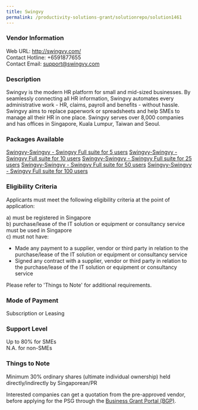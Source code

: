 ```yaml
---
title: Swingvy
permalink: /productivity-solutions-grant/solutionrepo/solution1461
---
```


### Vendor Information
Web URL: http://swingvy.com/ <br>Contact Hotline: +6591877655 <br>Contact Email: support@swingvy.com <br>

### Description

Swingvy is the modern HR platform for small and mid-sized businesses. By seamlessly connecting all HR information, Swingvy automates every administrative work - HR, claims, payroll and benefits - without hassle. Swingvy aims to replace paperwork or spreadsheets and help SMEs to manage all their HR in one place. Swingvy serves over 8,000 companies and has offices in Singapore, Kuala Lumpur, Taiwan and Seoul.

### Packages Available

<a href='https://www.gobusiness.gov.sg/images/psg/Desensitised_Swingvy_20200348_Annex_3_Part_1.pdf' target='_blank'>Swingvy-Swingvy - Swingvy Full suite for 5 users</a>
<a href='https://www.gobusiness.gov.sg/images/psg/Desensitised_Swingvy_20200348_Annex_3_Part_2.pdf' target='_blank'>Swingvy-Swingvy - Swingvy Full suite for 10 users</a>
<a href='https://www.gobusiness.gov.sg/images/psg/Desensitised_Swingvy_20200348_Annex_3_Part_3.pdf' target='_blank'>Swingvy-Swingvy - Swingvy Full suite for 25 users</a>
<a href='https://www.gobusiness.gov.sg/images/psg/Desensitised_Swingvy_20200348_Annex_3_Part_4.pdf' target='_blank'>Swingvy-Swingvy - Swingvy Full suite for 50 users</a>
<a href='https://www.gobusiness.gov.sg/images/psg/Desensitised_Swingvy_20200348_Annex_3_Part_5.pdf' target='_blank'>Swingvy-Swingvy - Swingvy Full suite for 100 users</a>

### Eligibility Criteria

Applicants must meet the following eligibility criteria at the point of application:

a) must be registered in Singapore <br>
b) purchase/lease of the IT solution or equipment or consultancy service must be used in Singapore <br>
c) must not have:
- Made any payment to a supplier, vendor or third party in relation to the purchase/lease of the IT solution or equipment or consultancy service
- Signed any contract with a supplier, vendor or third party in relation to the purchase/lease of the IT solution or equipment or consultancy service

Please refer to 'Things to Note' for additional requirements.

### Mode of Payment
Subscription or Leasing

### Support Level
Up to 80% for SMEs <br>
N.A. for non-SMEs

### Things to Note
Minimum 30% ordinary shares (ultimate individual ownership) held directly/indirectly by Singaporean/PR

Interested companies can get a quotation from the pre-approved vendor, before applying for the PSG through the <a target='_blank' href='https://www.businessgrants.gov.sg/'>Business Grant Portal (BGP)</a>.
